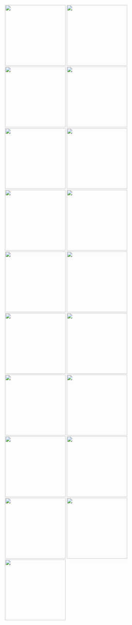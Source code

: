 <img src = "https://github.com/kevinmali/Resumeapp_kevin/assets/132121875/37262753-25f5-4b1b-a1ab-da8d2893dae3" width = "200px">
<img src = "https://github.com/kevinmali/Resumeapp_kevin/assets/132121875/7d33b573-0a79-4144-8a84-9b8484e76e1e" width = "200px">
<img src = "https://github.com/kevinmali/Resumeapp_kevin/assets/132121875/6b22755f-b41c-4b0f-b071-5dfbdf9e94d9" width = "200px">
<img src = "https://github.com/kevinmali/Resumeapp_kevin/assets/132121875/5835bfba-a77b-479c-8054-6b5ff0beb85b" width = "200px">
<img src = "https://github.com/kevinmali/Resumeapp_kevin/assets/132121875/41422455-5f01-4a81-9a1f-e216b10f7435" width = "200px">
<img src = "https://github.com/kevinmali/Resumeapp_kevin/assets/132121875/11d47d12-fd45-434b-8e32-96ecb67e862b" width = "200px">
<img src = "https://github.com/kevinmali/Resumeapp_kevin/assets/132121875/e42f9ab1-3e59-41e5-86d0-8b6060590084" width = "200px">
<img src = "https://github.com/kevinmali/Resumeapp_kevin/assets/132121875/fbb1de33-884a-449c-b7a2-f5462499fd9b" width = "200px">
<img src = "https://github.com/kevinmali/Resumeapp_kevin/assets/132121875/fe19d843-d1dc-4d50-9b3f-7057b9721e55" width = "200px">
<img src = "https://github.com/kevinmali/Resumeapp_kevin/assets/132121875/7d459cd8-5da7-4eda-87f4-cebd0632e27b" width = "200px">
<img src = "https://github.com/kevinmali/Resumeapp_kevin/assets/132121875/59aa90fc-bf5e-4f50-b1b0-6ee827d8e8f2" width = "200px">
<img src = "https://github.com/kevinmali/Resumeapp_kevin/assets/132121875/343cb754-772c-400a-8f93-b7218f7cb2e4" width = "200px">
<img src = "https://github.com/kevinmali/Resumeapp_kevin/assets/132121875/99f982a7-246f-40de-9b3c-bc4d45ed3317" width = "200px">
<img src = "https://github.com/kevinmali/Resumeapp_kevin/assets/132121875/48155f2a-dbf5-49a2-9abb-f1f19c3a1200" width = "200px">
<img src = "https://github.com/kevinmali/Resumeapp_kevin/assets/132121875/6e9da124-8bf1-4b02-afca-6c059b8efc85" width = "200px">
<img src = "https://github.com/kevinmali/Resumeapp_kevin/assets/132121875/c6b7a86b-b50e-4f9a-83d5-b503c15c802f" width = "200px">
<img src = "https://github.com/kevinmali/Resumeapp_kevin/assets/132121875/6a2ceeb5-822b-42b3-bc4a-81d9242a951f" width = "200px">
<img src = "https://github.com/kevinmali/Resumeapp_kevin/assets/132121875/f3a3e6f2-344f-4805-be19-0b583c21dde8" width = "200px">
<img src = "https://github.com/kevinmali/Resumeapp_kevin/assets/132121875/51c73464-8665-4cab-a0ca-2d7605a3efb9" width = "200px">
